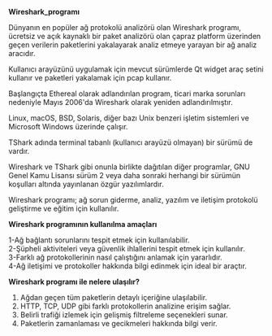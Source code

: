 **Wireshark_programı** <br/>

Dünyanın en popüler ağ protokolü analizörü olan Wireshark programı, ücretsiz ve açık kaynaklı bir paket analizörü olan çapraz platform üzerinden geçen verilerin paketlerini yakalayarak analiz etmeye yarayan bir ağ analiz aracıdır.

Kullanıcı arayüzünü uygulamak için mevcut sürümlerde Qt widget araç setini kullanır ve paketleri yakalamak için pcap kullanır.

Başlangıçta Ethereal olarak adlandırılan program, ticari marka sorunları nedeniyle Mayıs 2006'da Wireshark olarak yeniden adlandırılmıştır.

Linux, macOS, BSD, Solaris, diğer bazı Unix benzeri işletim sistemleri ve Microsoft Windows üzerinde çalışır. 

TShark adında terminal tabanlı (kullanıcı arayüzü olmayan) bir sürümü de vardır. 

Wireshark ve TShark gibi onunla birlikte dağıtılan diğer programlar, GNU Genel Kamu Lisansı sürüm 2 veya daha sonraki herhangi bir sürümün koşulları altında yayınlanan özgür yazılımlardır.

Wireshark programı; ağ sorun giderme, analiz, yazılım ve iletişim protokolü geliştirme ve eğitim için kullanılır. 

**Wireshark programının kullanılma amaçları** <br/>

1-Ağ bağlantı sorunlarını tespit etmek için kullanılabilir.<br/>
2-Şüpheli aktiviteleri veya güvenlik ihlallerini tespit etmek için kullanılır.<br/>
3-Farklı ağ protokollerinin nasıl çalıştığını anlamak için yararlıdır.<br/>
4-Ağ iletişimi ve protokoller hakkında bilgi edinmek için ideal bir araçtır.<br/>

**Wireshark programı ile nelere ulaşılır?** <br/>

1) Ağdan geçen tüm paketlerin detaylı içeriğine ulaşılabilir. 
2) HTTP, TCP, UDP gibi farklı protokollerin analizine erişim sağlar.
3) Belirli trafiği izlemek için gelişmiş filtreleme seçenekleri sunar.
4) Paketlerin zamanlaması ve gecikmeleri hakkında bilgi verir.
   
